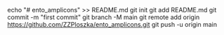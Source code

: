 echo "# ento_amplicons" >> README.md
git init
git add README.md
git commit -m "first commit"
git branch -M main
git remote add origin https://github.com/ZZPloszka/ento_amplicons.git
git push -u origin main
